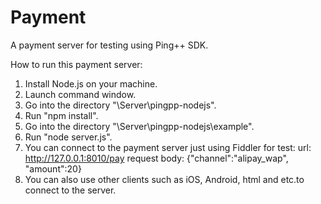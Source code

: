 # Payment
A payment server for testing using Ping++ SDK.

How to run this payment server:
1. Install Node.js on your machine.
2. Launch command window.
3. Go into the directory "\Server\pingpp-nodejs".
4. Run "npm install".
5. Go into the directory "\Server\pingpp-nodejs\example".
6. Run "node server.js".
7. You can connect to the payment server just using Fiddler for test: 
   url: http://127.0.0.1:8010/pay
   request body: {"channel":"alipay_wap", "amount":20}
8. You can also use other clients such as iOS, Android, html and etc.to connect to the server.
